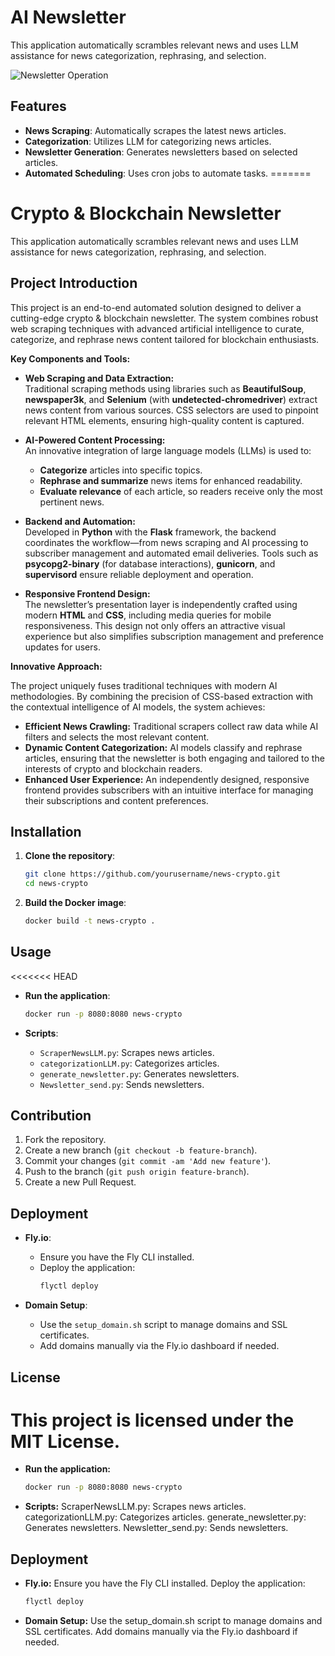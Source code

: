 # AI Newsletter

This application automatically scrambles relevant news and uses LLM assistance for news categorization, rephrasing, and selection.

![Newsletter Operation](https://raw.githubusercontent.com/yagebin79386/AI_News/main/assets/Newsletter_operation.gif)

## Features

- **News Scraping**: Automatically scrapes the latest news articles.
- **Categorization**: Utilizes LLM for categorizing news articles.
- **Newsletter Generation**: Generates newsletters based on selected articles.
- **Automated Scheduling**: Uses cron jobs to automate tasks.
=======
# Crypto & Blockchain Newsletter

This application automatically scrambles relevant news and uses LLM assistance for news categorization, rephrasing, and selection.

## Project Introduction

This project is an end-to-end automated solution designed to deliver a cutting-edge crypto & blockchain newsletter. The system combines robust web scraping techniques with advanced artificial intelligence to curate, categorize, and rephrase news content tailored for blockchain enthusiasts.

**Key Components and Tools:**

- **Web Scraping and Data Extraction:**  
  Traditional scraping methods using libraries such as **BeautifulSoup**, **newspaper3k**, and **Selenium** (with **undetected-chromedriver**) extract news content from various sources. CSS selectors are used to pinpoint relevant HTML elements, ensuring high-quality content is captured.

- **AI-Powered Content Processing:**  
  An innovative integration of large language models (LLMs) is used to:
  - **Categorize** articles into specific topics.
  - **Rephrase and summarize** news items for enhanced readability.
  - **Evaluate relevance** of each article, so readers receive only the most pertinent news.

- **Backend and Automation:**  
  Developed in **Python** with the **Flask** framework, the backend coordinates the workflow—from news scraping and AI processing to subscriber management and automated email deliveries. Tools such as **psycopg2-binary** (for database interactions), **gunicorn**, and **supervisord** ensure reliable deployment and operation.

- **Responsive Frontend Design:**  
  The newsletter’s presentation layer is independently crafted using modern **HTML** and **CSS**, including media queries for mobile responsiveness. This design not only offers an attractive visual experience but also simplifies subscription management and preference updates for users.

**Innovative Approach:**

The project uniquely fuses traditional techniques with modern AI methodologies. By combining the precision of CSS-based extraction with the contextual intelligence of AI models, the system achieves:
- **Efficient News Crawling:** Traditional scrapers collect raw data while AI filters and selects the most relevant content.
- **Dynamic Content Categorization:** AI models classify and rephrase articles, ensuring that the newsletter is both engaging and tailored to the interests of crypto and blockchain readers.
- **Enhanced User Experience:** An independently designed, responsive frontend provides subscribers with an intuitive interface for managing their subscriptions and content preferences.

## Installation

1. **Clone the repository**:
   ```bash
   git clone https://github.com/yourusername/news-crypto.git
   cd news-crypto
   ```

2. **Build the Docker image**:
   ```bash
   docker build -t news-crypto .
   ```

## Usage
<<<<<<< HEAD

- **Run the application**:
  ```bash
  docker run -p 8080:8080 news-crypto
  ```

- **Scripts**:
  - `ScraperNewsLLM.py`: Scrapes news articles.
  - `categorizationLLM.py`: Categorizes articles.
  - `generate_newsletter.py`: Generates newsletters.
  - `Newsletter_send.py`: Sends newsletters.

## Contribution

1. Fork the repository.
2. Create a new branch (`git checkout -b feature-branch`).
3. Commit your changes (`git commit -am 'Add new feature'`).
4. Push to the branch (`git push origin feature-branch`).
5. Create a new Pull Request.

## Deployment

- **Fly.io**:
  - Ensure you have the Fly CLI installed.
  - Deploy the application:
    ```bash
    flyctl deploy
    ```

- **Domain Setup**:
  - Use the `setup_domain.sh` script to manage domains and SSL certificates.
  - Add domains manually via the Fly.io dashboard if needed.

## License

This project is licensed under the MIT License.
=======
- **Run the application:**
  ```bash
  docker run -p 8080:8080 news-crypto
  ```
- **Scripts:**
ScraperNewsLLM.py: Scrapes news articles.
categorizationLLM.py: Categorizes articles.
generate_newsletter.py: Generates newsletters.
Newsletter_send.py: Sends newsletters.

## Deployment
- **Fly.io:**
  Ensure you have the Fly CLI installed.
  Deploy the application:
  ```bash
  flyctl deploy
  ```
- **Domain Setup:**
  Use the setup_domain.sh script to manage domains and SSL certificates.
  Add domains manually via the Fly.io dashboard if needed.

